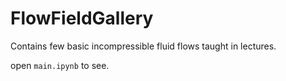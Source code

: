 # FlowFieldGallery

Contains few basic incompressible fluid flows taught in lectures.

open `main.ipynb` to see.
